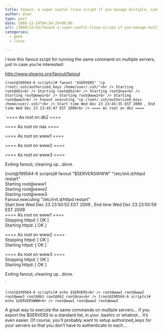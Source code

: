 ```yaml
---
title: fanout, a super useful linux script if you manage multiple, similar servers
author: alan
type: post
date: 2009-12-24T04:54:29+00:00
url: /2009/12/24/fanout-a-super-useful-linux-script-if-you-manage-multiple-similar-servers/
categories:
  - geek
  - linux

---
```

I love this fanout script for running the same command on multiple servers, just in case you&#8217;re interested:

<http://www.stearns.org/fanout/fanout>

`[root@199564-6 scripts]# fanout "$SERVERS" "cp /root/.ssh/authorized_keys /home/user/.ssh/"<br />
Starting root@db1<br />
Starting root@db2<br />
Starting root@nas<br />
Starting root@www1<br />
Starting root@www2<br />
Starting root@www3<br />
Fanout executing "cp /root/.ssh/authorized_keys /home/user/.ssh/"<br />
Start time Wed Dec 23 23:45:35 EST 2009 , End time Wed Dec 23 23:45:47 EST 2009<br />
==== As root on db1 ====`

`==== As root on db2 ====</p>
<p>==== As root on nas ====</p>
<p>==== As root on www1 ====</p>
<p>==== As root on www2 ====</p>
<p>==== As root on www3 ====</p>
<p>Exiting fanout, cleaning up...done.</p>
<p>[root@199564-6 scripts]# fanout "$SERVERSWWW" "/etc/init.d/httpd restart"<br />
Starting root@www1<br />
Starting root@www2<br />
Starting root@www3<br />
Fanout executing "/etc/init.d/httpd restart"<br />
Start time Wed Dec 23 23:50:52 EST 2009 , End time Wed Dec 23 23:50:59 EST 2009<br />
==== As root on www1 ====<br />
Stopping httpd: [  OK  ]<br />
Starting httpd: [  OK  ]</p>
<p>==== As root on www2 ====<br />
Stopping httpd: [  OK  ]<br />
Starting httpd: [  OK  ]</p>
<p>==== As root on www3 ====<br />
Stopping httpd: [  OK  ]<br />
Starting httpd: [  OK  ]</p>
<p>Exiting fanout, cleaning up...done.</p>
<p>`

`[root@199564-6 scripts]# echo $SERVERS<br />
root@www1 root@www2 root@www3 root@db1 root@db2 root@nas<br />
[root@199564-6 scripts]# echo $SERVERSWWW<br />
root@www1 root@www2 root@www3`

A great way to execute the same commands on multiple servers&#8230; if you export the $SERVERS to a standard list, in your .bashrc or whatnot&#8230; it&#8217;s even easier. Of course, you&#8217;ll probably want to setup authorized_keys for your servers so that you don&#8217;t have to authenticate to each&#8230;

